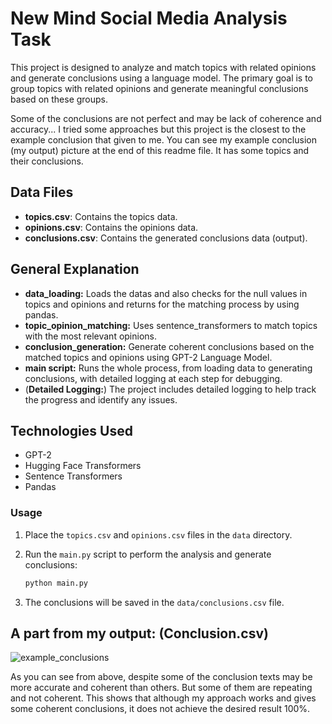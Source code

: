 # New Mind Social Media Analysis Task

This project is designed to analyze and match topics with related opinions and generate conclusions using a language model. The primary goal is to group topics with related opinions and generate meaningful conclusions based on these groups.

Some of the conclusions are not perfect and may be lack of coherence and accuracy... I tried some approaches but this project is the closest to the example conclusion that given to me. You can see my example conclusion (my output) picture at the end of this readme file. It has some topics and their conclusions.


## Data Files

- **topics.csv**: Contains the topics data.
- **opinions.csv**: Contains the opinions data.
- **conclusions.csv**: Contains the generated conclusions data (output).

## General Explanation

- **data_loading:**  Loads the datas and also checks for the null values in topics and opinions and returns for the matching process by using pandas.
- **topic_opinion_matching:** Uses sentence_transformers to match topics with the most relevant opinions.
- **conclusion_generation:** Generate coherent conclusions based on the matched topics and opinions using GPT-2 Language Model.
- **main script:** Runs the whole process, from loading data to generating conclusions, with detailed logging at each step for debugging.
- (**Detailed Logging:**) The project includes detailed logging to help track the progress and identify any issues.

## Technologies Used

- GPT-2
- Hugging Face Transformers
- Sentence Transformers
- Pandas

### Usage

1. Place the `topics.csv` and `opinions.csv` files in the `data` directory.

2. Run the `main.py` script to perform the analysis and generate conclusions:
    ```bash
    python main.py
    ```

3. The conclusions will be saved in the `data/conclusions.csv` file.


## A part from my output: (Conclusion.csv)
![example_conclusions](https://github.com/ob06/newmind_task/assets/87376313/e47f9b70-cce0-42b3-9442-068828dc22ac)

As you can see from above, despite some of the conclusion texts may be more accurate and coherent than others. But some of them are repeating and not coherent. This shows that although my approach works and gives some coherent conclusions, it does not achieve the desired result 100%.
